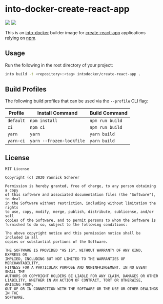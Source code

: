 # into-docker-create-react-app

[![](https://images.microbadger.com/badges/version/intodocker/create-react-app.svg)](https://hub.docker.com/r/intodocker/create-react-app)
[![](https://images.microbadger.com/badges/image/intodocker/create-react-app.svg)](https://hub.docker.com/r/intodocker/create-react-app)

This is an [into-docker][into] builder image for [create-react-app][cra]
applications relying on [npm][npm].

[into]: https://github.com/into-docker/into-docker
[cra]: https://create-react-app.dev
[npm]: https://www.npmjs.com

## Usage

Run the following in the root directory of your project:

```sh
into build -t <repository>:<tag> intodocker/create-react-app .
```

## Build Profiles

The following build profiles that can be used via the `--profile` CLI flag:

| Profile   | Install Command          | Build Command   |
| --------- | ------------------------ | --------------- |
| `default` | `npm install`            | `npm run build` |
| `ci`      | `npm ci`                 | `npm run build` |
| `yarn`    | `yarn`                   | `yarn build`    |
| `yarn-ci` | `yarn --frozen-lockfile` | `yarn build`    |

## License

```
MIT License

Copyright (c) 2020 Yannick Scherer

Permission is hereby granted, free of charge, to any person obtaining a copy
of this software and associated documentation files (the "Software"), to deal
in the Software without restriction, including without limitation the rights
to use, copy, modify, merge, publish, distribute, sublicense, and/or sell
copies of the Software, and to permit persons to whom the Software is
furnished to do so, subject to the following conditions:

The above copyright notice and this permission notice shall be included in all
copies or substantial portions of the Software.

THE SOFTWARE IS PROVIDED "AS IS", WITHOUT WARRANTY OF ANY KIND, EXPRESS OR
IMPLIED, INCLUDING BUT NOT LIMITED TO THE WARRANTIES OF MERCHANTABILITY,
FITNESS FOR A PARTICULAR PURPOSE AND NONINFRINGEMENT. IN NO EVENT SHALL THE
AUTHORS OR COPYRIGHT HOLDERS BE LIABLE FOR ANY CLAIM, DAMAGES OR OTHER
LIABILITY, WHETHER IN AN ACTION OF CONTRACT, TORT OR OTHERWISE, ARISING FROM,
OUT OF OR IN CONNECTION WITH THE SOFTWARE OR THE USE OR OTHER DEALINGS IN THE
SOFTWARE.
```
